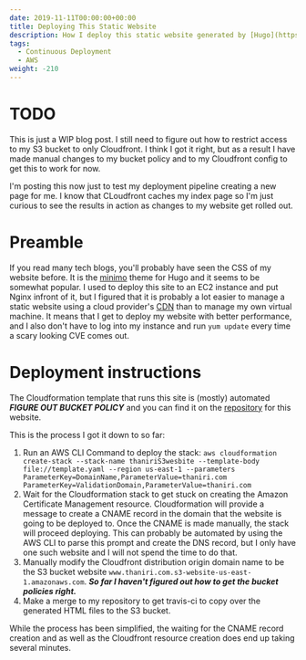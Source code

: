 ```yaml
---
date: 2019-11-11T00:00:00+00:00
title: Deploying This Static Website
description: How I deploy this static website generated by [Hugo](https://github.com/gohugoio/hugo) to an AWS S3 bucket and use CloudFront to serve it.
tags:
  - Continuous Deployment
  - AWS
weight: -210
---
```

# TODO

This is just a WIP blog post. I still need to figure out how to restrict access to my S3 bucket to only Cloudfront. I think I got it right, but as a result I have made manual changes to my bucket policy and to my Cloudfront config to get this to work for now.

I'm posting this now just to test my deployment pipeline creating a new page for me. I know that CLoudfront caches my index page so I'm just curious to see the results in action as changes to my website get rolled out.

# Preamble

If you read many tech blogs, you'll probably have seen the CSS of my website before. It is the [minimo](https://themes.gohugo.io/minimo/) theme for Hugo and it seems to be somewhat popular. I used to deploy this site to an EC2 instance and put Nginx infront of it, but I figured that it is probably a lot easier to manage a static website using a cloud provider's [CDN](https://en.wikipedia.org/wiki/Content_delivery_network) than to manage my own virtual machine. It means that I get to deploy my website with better performance, and I also don't have to log into my instance and run `yum update` every time a scary looking CVE comes out.

# Deployment instructions

The Cloudformation template that runs this site is (mostly) automated ***FIGURE OUT BUCKET POLICY*** and you can find it on the [repository](https://github.com/thaniri/personalwebsite/blob/master/template.yaml) for this website.

This is the process I got it down to so far:

1. Run an AWS CLI Command to deploy the stack: `aws cloudformation create-stack --stack-name thaniriS3wesbite --template-body file://template.yaml --region us-east-1 --parameters ParameterKey=DomainName,ParameterValue=thaniri.com ParameterKey=ValidationDomain,ParameterValue=thaniri.com`
2. Wait for the Cloudformation stack to get stuck on creating the Amazon Certificate Management resource. Cloudformation will provide a message to create a CNAME record in the domain that the website is going to be deployed to. Once the CNAME is made manually, the stack will proceed deploying. This can probably be automated by using the AWS CLI to parse this prompt and create the DNS record, but I only have one such website and I will not spend the time to do that.
3. Manually modify the Cloudfront distribution origin domain name to be the S3 bucket website `www.thaniri.com.s3-website-us-east-1.amazonaws.com`. ***So far I haven't figured out how to get the bucket policies right.***
4. Make a merge to my repository to get travis-ci to copy over the generated HTML files to the S3 bucket.


While the process has been simplified, the waiting for the CNAME record creation and as well as the Cloudfront resource creation does end up taking several minutes.

